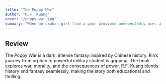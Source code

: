 ```yaml
---
title: "The Poppy War"
author: "R.F. Kuang"
cover: "/poppy-war.jpg"
summary: "When an orphan girl from a poor province unexpectedly aces a national test, she earns a spot at the most elite military academy in the Nikan Empire. But her new life at the academy is far from easy. Targeted by her classmates for her dark skin, poverty, and gender, Rin discovers she has a rare and powerful gift: the ability to call on the vengeful god known as the Phoenix.With a new war against the neighboring Federation on the horizon, Rin's newfound shamanic powers may be the only thing that can save her people. But as she trains with a strange teacher and explores the depths of her deadly abilities, she fears that winning the war may come at the cost of her own humanity."
---
```


## Review

The Poppy War is a dark, intense fantasy inspired by Chinese history. Rin’s journey from orphan to powerful military student is gripping. The book explores war, morality, and the consequences of power. R.F. Kuang blends history and fantasy seamlessly, making the story both educational and thrilling.
